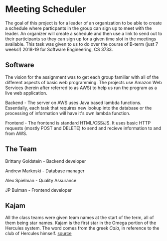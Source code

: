 # Meeting Scheduler
The goal of this project is for a leader of an organization to be able to create a schedule where particpants in the group can sign up to meet with the leader. An organizer will create a schedule and then use a link to send out to their participants so they can sign up for a given time slot in the meetings available. This task was given to us to do over the course of B-term (just 7 weeks!) 2018-19 for Software Engineering, CS 3733.
## Software
The vision for the assignment was to get each group familiar with all of the different aspects of basic web programming. The projects use Amazon Web Services (herein after referred to as AWS) to help us run the program as a live web application.

Backend - The server on AWS uses Java based lambda functions. Essentially, each task that requires new lookup into the database or the processing of information will have it's own lambda function.

Frontend - The frontend is standard HTML/CSS/JS. It uses basic HTTP requests (mostly POST and DELETE) to send and recieve information to and from AWS.
## The Team
Brittany Goldstein - Backend developer

Andrew Markoski - Database manager

Alex Spielman - Quality Assurance 

JP Bulman - Frontend developer
## Kajam
All the class teams were given team names at the start of the term, all of them being star names. Kajam is the first star in the Omega portion of the Hercules system. The word comes from the greek
*Caia*, in reference to the club of Hercules himself. [source](http://www.constellationsofwords.com/stars/Kajam.html)